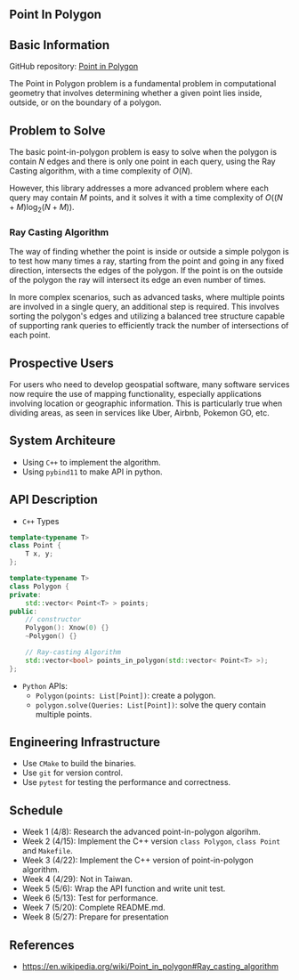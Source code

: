 Point In Polygon
---

## Basic Information
GitHub repository: [Point in Polygon](https://github.com/HaKkaz/Point-in-Polygon)

The Point in Polygon problem is a fundamental problem in computational geometry
that involves determining whether a given point lies inside, outside, 
or on the boundary of a polygon.

## Problem to Solve
The basic point-in-polygon problem is easy to solve 
when the polygon is contain $N$ edges and there is only one point in each query, 
using the Ray Casting algorithm, with a time complexity of $O(N)$.

However, this library addresses a more advanced problem 
where each query may contain $M$ points, 
and it solves it with a time complexity of $O((N+M) \log_{2}{(N+M)})$.

### Ray Casting Algorithm
The way of finding whether the point is inside or outside a simple polygon 
is to test how many times a ray, 
starting from the point and going in any fixed direction,
intersects the edges of the polygon. 
If the point is on the outside of the polygon 
the ray will intersect its edge an even number of times.

In more complex scenarios, such as advanced tasks, 
where multiple points are involved in a single query, 
an additional step is required. 
This involves sorting the polygon's edges and 
utilizing a balanced tree structure capable of supporting rank queries 
to efficiently track the number of intersections of each point.

## Prospective Users
For users who need to develop geospatial software, 
many software services now require the use of mapping functionality, 
especially applications involving location or geographic information. 
This is particularly true when dividing areas, 
as seen in services like Uber, Airbnb, Pokemon GO, etc.


## System Architeure
- Using ``C++`` to implement the algorithm.
- Using ``pybind11`` to make API in python.

## API Description

- `C++` Types
```cpp
template<typename T>
class Point {
    T x, y;
};

template<typename T>
class Polygon {
private:
    std::vector< Point<T> > points;
public:
    // constructor
    Polygon(): Xnow(0) {}
    ~Polygon() {}

    // Ray-casting Algorithm
    std::vector<bool> points_in_polygon(std::vector< Point<T> >);
};

```

- `Python` APIs:
    - `Polygon(points: List[Point])`: create a polygon.
    - `polygon.solve(Queries: List[Point])`: solve the query contain multiple points.

## Engineering Infrastructure
- Use ``CMake`` to build the binaries.
- Use ``git`` for version control.
- Use ``pytest`` for testing the performance and correctness.


## Schedule
- Week 1 (4/8): Research the advanced point-in-polygon algorihm.
- Week 2 (4/15): Implement the C++ version `class Polygon`, `class Point` and `Makefile`.
- Week 3 (4/22): Implement the C++ version of point-in-polygon algorithm.
- Week 4 (4/29): Not in Taiwan. 
- Week 5 (5/6): Wrap the API function and write unit test.
- Week 6 (5/13): Test for performance.
- Week 7 (5/20): Complete README.md.
- Week 8 (5/27): Prepare for presentation

## References
- https://en.wikipedia.org/wiki/Point_in_polygon#Ray_casting_algorithm